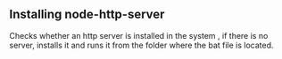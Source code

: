 ## Installing node-http-server

Checks whether an http server is installed in the system
, if there is no server, installs it and runs it from the folder where the bat file is located.